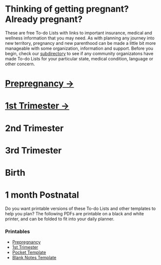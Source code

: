 # Thinking of getting pregnant? Already pregnant?

These are free To-do Lists with links to important insurance, medical and wellness information that you may need. As with planning any journey into new territory, pregnancy and new parenthood can be made a little bit more manageable with some organization, information and support. Before you begin, check our [subdirectory](#) to see if any community organizatons have made To-do Lists for your particular state, medical condition, language or other concern.

# [Prepregnancy →](/Prepregnancy-ToDo.md)
# [1st Trimester →](/1stTrimester-ToDo.md)
# 2nd Trimester
# 3rd Trimester
# Birth
# 1 month Postnatal

Do you want printable versions of these To-do Lists and other templates to help you plan? The following PDFs are printable on a black and white printer, and can be folded to fit into your daily planner.

### Printables
- [Prepregnancy](/downloads/ToDoList-1-Prepregnancy.pdf)
- [1st Trimester](/downloads/ToDoList-2-1stTrimester.pdf)
- [Pocket Template](/downloads/ToDoList-3-1stTrimester-Pocket.pdf)
- [Blank Notes Template](/downloads/ToDoList-4-Notes.pdf)
